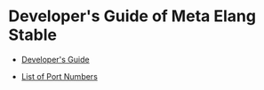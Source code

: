 # Developer's Guide of Meta Elang Stable

- [Developer's Guide](https://github.com/Mata-Elang-Stable/DevelopersGuide/wiki)

- [List of Port Numbers](https://github.com/Mata-Elang-Stable/DevelopersGuide/wiki/List-of-Port-Numbers)
